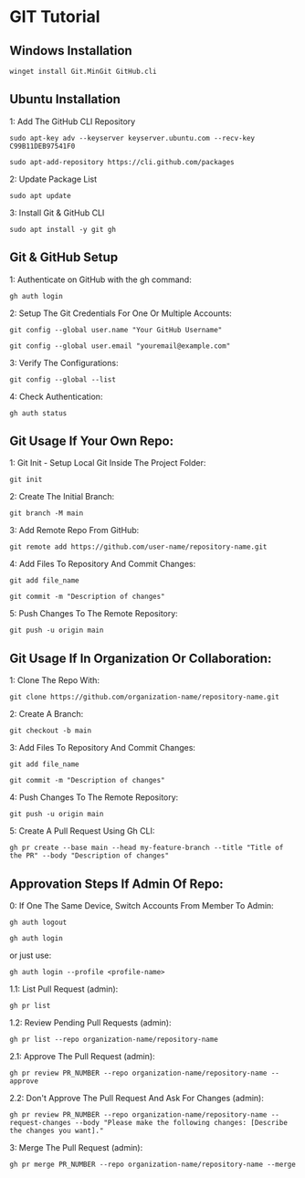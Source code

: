 # GIT Tutorial

## Windows Installation
```
winget install Git.MinGit GitHub.cli
```

## Ubuntu Installation
1: Add The GitHub CLI Repository
```
sudo apt-key adv --keyserver keyserver.ubuntu.com --recv-key C99B11DEB97541F0
```
```
sudo apt-add-repository https://cli.github.com/packages
```

2: Update Package List
```
sudo apt update
```

3: Install Git & GitHub CLI
```
sudo apt install -y git gh
```

## Git & GitHub Setup

1: Authenticate on GitHub with the gh command:
```
gh auth login
```

2: Setup The Git Credentials For One Or Multiple Accounts:
```
git config --global user.name "Your GitHub Username"
```
```
git config --global user.email "youremail@example.com"
```

3: Verify The Configurations:
```
git config --global --list
```

4: Check Authentication:
```
gh auth status
```

## Git Usage If Your Own Repo:

1: Git Init - Setup Local Git Inside The Project Folder:
```
git init
```

2: Create The Initial Branch:
```
git branch -M main
```

3: Add Remote Repo From GitHub:
```
git remote add https://github.com/user-name/repository-name.git
```

4: Add Files To Repository And Commit Changes:
```
git add file_name
```
```
git commit -m "Description of changes"
```

5: Push Changes To The Remote Repository:
```
git push -u origin main
```

## Git Usage If In Organization Or Collaboration:

1: Clone The Repo With:
```
git clone https://github.com/organization-name/repository-name.git
```

2: Create A Branch:
```
git checkout -b main
```

3: Add Files To Repository And Commit Changes:
```
git add file_name
```
```
git commit -m "Description of changes"
```

4: Push Changes To The Remote Repository:
```
git push -u origin main
```

5: Create A Pull Request Using Gh CLI:
```
gh pr create --base main --head my-feature-branch --title "Title of the PR" --body "Description of changes"
```

## Approvation Steps If Admin Of Repo:

0: If One The Same Device, Switch Accounts From Member To Admin:
```
gh auth logout
```
```
gh auth login
```
or just use:
```
gh auth login --profile <profile-name>
```

1.1: List Pull Request (admin):
```
gh pr list
```

1.2: Review Pending Pull Requests (admin):
```
gh pr list --repo organization-name/repository-name
```

2.1: Approve The Pull Request (admin):
```
gh pr review PR_NUMBER --repo organization-name/repository-name --approve
```

2.2: Don't Approve The Pull Request And Ask For Changes (admin):
```
gh pr review PR_NUMBER --repo organization-name/repository-name --request-changes --body "Please make the following changes: [Describe the changes you want]."
```

3: Merge The Pull Request (admin):
```
gh pr merge PR_NUMBER --repo organization-name/repository-name --merge
```
